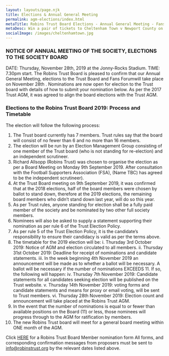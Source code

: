 ```yaml
---
layout: layouts/page.njk
title: Elections & Annual General Meeting
permalink: agm-elections/index.html
metaTitle: Robins Trust Board Elections - Annual General Meeting - Fans Forum - 28 October 2019
metaDesc: Win a pair of tickets to Cheltenham Town v Newport County on Saturday 12th October courtesy of Carabao Energy Drink
socialImage: /images/cheltenhamtown.jpg
---
```


### NOTICE OF ANNUAL MEETING OF THE SOCIETY, ELECTIONS TO THE SOCIETY BOARD

DATE: Thursday, November 28th, 2019 at the Jonny-Rocks Stadium. TIME: 7.30pm start.
The Robins Trust Board is pleased to confirm that our Annual General Meeting, elections to the Trust
Board and Fans Forumwill take place on November 28th .
Nominations are now open for election to the Trust board with details of how to submit
your nomination below.
As per the 2017 Trust AGM, it was agreed to align the board elections with the Trust AGM.

### Elections to the Robins Trust Board 2019: Process and Timetable

The election will follow the following process:

1. The Trust board currently has 7 members. Trust rules say that the board will consist of no fewer than 6 and no more than 16 members.
2. The election will be run by an Election Management Group consisting of one member of the Trust board (who is not standing for re-election) and an independent scrutineer.
3. Richard Allsopp (Robins Trust) was chosen to organise the election as per a Board Meeting on Monday 9th September 2019. After consultation with the Football Supporters Association (FSA), (Name TBC) has agreed to be the independent scrutineer).
4. At the Trust Board meeting on 9th September 2019, it was confirmed that at the 2018 elections, half of the board members were chosen by ballot to stand down, therefore at the 2019 elections, the remaining board members who didn’t stand down last year, will do so this year.
5. As per Trust rules, anyone standing for election shall be a fully paid member of the society and be nominated by two other full society members.
6. Nominees will also be asked to supply a statement supporting their nomination as per rule 6 of the Trust Election Policy.
7. As per rule 5 of the Trust Election Policy, it is the candidate’s responsibility to ensure their candidacy is valid as per the terms above.
8. The timetable for the 2019 election will be:
   i. Thursday 3rd October 2019: Notice of AGM and election circulated to all members.
   ii. Thursday 31st October 2019: Deadline for receipt of nominations and candidate statements.
   iii. In the week beginning 4th November 2019 an announcement will be made as to whether a ballot will be necessary. A ballot will be necessary if the number of nominations EXCEEDS 11. If so, the following will happen:
   iv. Thursday 7th November 2019: Candidate statements for all candidates seeking election will be published on the Trust website.
   v. Thursday 14th November 2019: voting forms and candidate statements and means for proxy or email voting, will be sent to Trust members.
   vi. Thursday 28th November 2019: Election count and announcement will take placed at the Robins Trust AGM.
9. In the event that the number of nominations is equal to or fewer than available positions on the Board (11) or less, those nominees will progress through to the AGM for ratification by members.
10. The new Robins Trust board will meet for a general board meeting within ONE month of the AGM.

Click [HERE](/images/trust-elections-2019-board-nomination-form.docx) for a Robins Trust Board Member nomination form
All forms, and corresponding confirmation messages from proposers must be sent to info@robinstrust.org by the relevant dates listed above.
